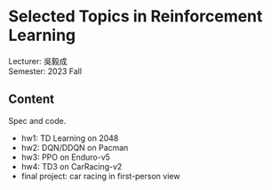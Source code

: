 # Selected Topics in Reinforcement Learning
Lecturer: 吳毅成\
Semester: 2023 Fall
## Content
Spec and code.
- hw1: TD Learning on 2048
- hw2: DQN/DDQN on Pacman
- hw3: PPO on Enduro-v5
- hw4: TD3 on CarRacing-v2
- final project: car racing in first-person view